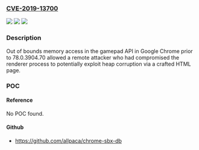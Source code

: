 ### [CVE-2019-13700](https://cve.mitre.org/cgi-bin/cvename.cgi?name=CVE-2019-13700)
![](https://img.shields.io/static/v1?label=Product&message=Chrome&color=blue)
![](https://img.shields.io/static/v1?label=Version&message=%3C%2078.0.3904.70%20&color=brighgreen)
![](https://img.shields.io/static/v1?label=Vulnerability&message=Out%20of%20bounds%20memory%20access&color=brighgreen)

### Description

Out of bounds memory access in the gamepad API in Google Chrome prior to 78.0.3904.70 allowed a remote attacker who had compromised the renderer process to potentially exploit heap corruption via a crafted HTML page.

### POC

#### Reference
No POC found.

#### Github
- https://github.com/allpaca/chrome-sbx-db

